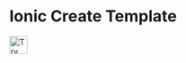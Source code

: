 # Ionic Create Template


<a href="https://idx.google.com/new?template=https://github.com/farhan-aboobacker/ionic-template">
  <img height="32" alt="Try in IDX" src="https://cdn.idx.dev/btn/try_dark_32.svg">
</a>
